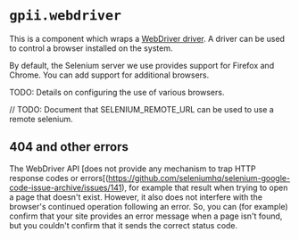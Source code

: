 # `gpii.webdriver`

This is a component which wraps a [WebDriver driver](http://seleniumhq.github.io/selenium/docs/api/javascript/module/selenium-webdriver/lib/webdriver_exports_WebDriver.html).
A driver can be used to control a browser installed on the system.

By default, the Selenium server we use provides support for Firefox and Chrome.  You can add support for additional
browsers.

TODO:  Details on configuring the use of various browsers.


// TODO:  Document that SELENIUM_REMOTE_URL can be used to use a remote selenium.

## 404 and other errors

The WebDriver API [does not provide any mechanism to trap HTTP response codes or errors[(https://github.com/seleniumhq/selenium-google-code-issue-archive/issues/141),
for example that result when trying to open a page that doesn't exist.  However, it also does not interfere with the
browser's continued operation following an error.  So, you can (for example) confirm that your site provides an
error message when a page isn't found, but you couldn't confirm that it sends the correct status code.